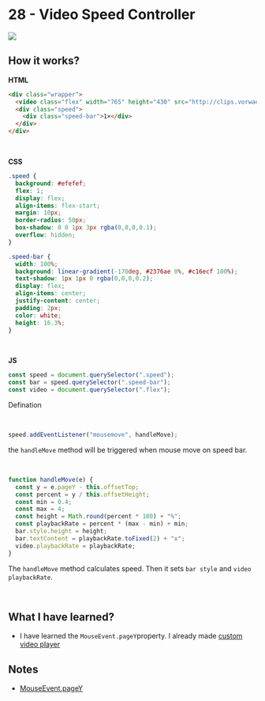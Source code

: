 # 28 - Video Speed Controller

![](https://github.com/erhanersoz/JavaScript30/blob/master/Screenshots/demo_28.gif?raw=true)

## How it works?

**HTML**

```html
<div class="wrapper">
  <video class="flex" width="765" height="430" src="http://clips.vorwaerts-gmbh.de/VfE_html5.mp4" loop controls></video>
  <div class="speed">
    <div class="speed-bar">1×</div>
  </div>
</div>
```

<br/>

**CSS**

```css
.speed {
  background: #efefef;
  flex: 1;
  display: flex;
  align-items: flex-start;
  margin: 10px;
  border-radius: 50px;
  box-shadow: 0 0 1px 3px rgba(0,0,0,0.1);
  overflow: hidden;
}

.speed-bar {
  width: 100%;
  background: linear-gradient(-170deg, #2376ae 0%, #c16ecf 100%);
  text-shadow: 1px 1px 0 rgba(0,0,0,0.2);
  display: flex;
  align-items: center;
  justify-content: center;
  padding: 2px;
  color: white;
  height: 16.3%;
}
```

<br/>

**JS**

```js
const speed = document.querySelector(".speed");
const bar = speed.querySelector(".speed-bar");
const video = document.querySelector(".flex");
```
Defination

<br/>

```js
speed.addEventListener("mousemove", handleMove);
```
the `handleMove` method will be triggered when mouse move on speed bar.

<br/>

```js
function handleMove(e) {
  const y = e.pageY - this.offsetTop;
  const percent = y / this.offsetHeight;
  const min = 0.4;
  const max = 4;
  const height = Math.round(percent * 100) + "%";
  const playbackRate = percent * (max - min) + min;
  bar.style.height = height;
  bar.textContent = playbackRate.toFixed(2) + "x";
  video.playbackRate = playbackRate;
}
```

The `handleMove` method calculates speed. Then it sets `bar style` and `video playbackRate`.

<br/>

## What I have learned?

- I have learned the `MouseEvent.pageY`property. I already made [custom video player](https://github.com/erhanersoz/JavaScript30/tree/master/11%20-%20Custom%20Video%20Player)


## Notes

- [MouseEvent.pageY](https://developer.mozilla.org/en-US/docs/Web/API/MouseEvent/pageY)
